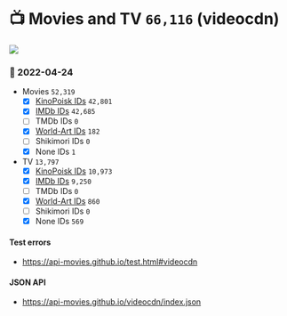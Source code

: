 # :tv: Movies and TV `66,116` (videocdn)

<a href="https://API-Movies.github.io"><img src="https://API-Movies.github.io/banner.png?cache"></a>

### :date: 2022-04-24
- Movies `52,319`
  - [x] <a href="https://API-Movies.github.io/videocdn/movie_kinopoisk_ids.json">KinoPoisk IDs</a> `42,801`
  - [x] <a href="https://API-Movies.github.io/videocdn/movie_imdb_ids.json">IMDb IDs</a> `42,685`
  - [ ] TMDb IDs `0`
  - [x] <a href="https://API-Movies.github.io/videocdn/movie_world_art_ids.json">World-Art IDs</a> `182`
  - [ ] Shikimori IDs `0`
  - [x] None IDs `1`
- TV `13,797`
  - [x] <a href="https://API-Movies.github.io/videocdn/tv_kinopoisk_ids.json">KinoPoisk IDs</a> `10,973`
  - [x] <a href="https://API-Movies.github.io/videocdn/tv_imdb_ids.json">IMDb IDs</a> `9,250`
  - [ ] TMDb IDs `0`
  - [x] <a href="https://API-Movies.github.io/videocdn/tv_world_art_ids.json">World-Art IDs</a> `860`
  - [ ] Shikimori IDs `0`
  - [x] None IDs `569`
#### Test errors
- <a href='https://api-movies.github.io/test.html#videocdn'>https://api-movies.github.io/test.html#videocdn</a>
#### JSON API
- <a href='https://api-movies.github.io/videocdn/index.json'>https://api-movies.github.io/videocdn/index.json</a>
